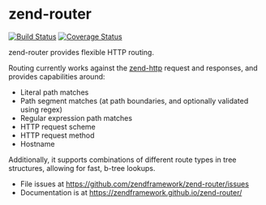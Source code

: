 # zend-router

[![Build Status](https://secure.travis-ci.org/zendframework/zend-router.svg?branch=master)](https://secure.travis-ci.org/zendframework/zend-router)
[![Coverage Status](https://coveralls.io/repos/zendframework/zend-router/badge.svg?branch=master)](https://coveralls.io/r/zendframework/zend-router?branch=master)

zend-router provides flexible HTTP routing.

Routing currently works against the [zend-http](https://github.com/zendframework/zend-http)
request and responses, and provides capabilities around:

- Literal path matches
- Path segment matches (at path boundaries, and optionally validated using regex)
- Regular expression path matches
- HTTP request scheme
- HTTP request method
- Hostname

Additionally, it supports combinations of different route types in tree
structures, allowing for fast, b-tree lookups.

- File issues at https://github.com/zendframework/zend-router/issues
- Documentation is at https://zendframework.github.io/zend-router/
